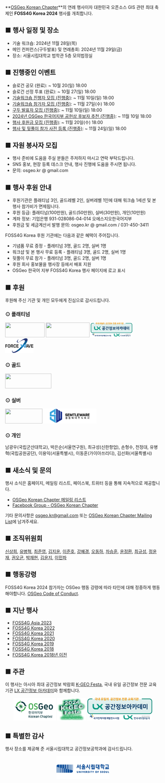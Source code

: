 
**[OSGeo Korean Chapter](https://www.osgeo.kr/)**의 연례 행사이자 대한민국 오픈소스 GIS 관련 최대 축제인 **FOSS4G Korea 2024** 행사를 개최합니다.

## ■ 행사 일정 및 장소
 - 기술 워크숍: 2024년 11월 28일(목)
 - 메인 컨퍼런스(구두발표) 및 연례총회: 2024년 11월 29일(금)
 - 장소: 서울시립대학교 법학관 5층 모의법정실

## ■ 진행중인 이벤트
 - 슬로건 공모 (완료):  ~ 10월 20(일) 18:00
 - 슬로건 선정 투표 (완료):  ~ 10월 27(일) 18:00
 - [기술워크숍 진행자 모집 (진행중)](https://forms.gle/LWUVb8XHhQAYiWA18): ~ 11월 10일(일) 18:00
 - [기술워크숍 참가자 모집 (진행중)](https://forms.gle/dHqfNoNGSEztqDBz5):  ~ 11월 27일(수) 18:00
 - [구두 발표자 모집 (진행중)](https://forms.gle/REzVV2ekpeBQkwoS8): ~ 11월 10일(일) 18:00
 - [2024년 OSGeo 한국어지부 공헌상 후보자 추천 (진행중)](https://forms.gle/m18HTeEF5ocxXDcZ7): ~ 11월 10일 18:00
 - [행사 후원금 모집 (진행중)](https://foss4g.osgeo.kr/sponsor):  ~ 11월 20일(수) 18:00
 - [행사 및 뒷풀이 참가 사전 등록 (진행중)](https://foss4g.osgeo.kr/register):  ~ 11월 24일(일) 18:00

## ■ 자원 봉사자 모집
- 행사 준비에 도움을 주실 분들은 주저하지 마시고 연락 부탁드립니다.
- SNS 홍보, 현장 등록 데스크 안내, 행사 진행에 도움을 주시면 됩니다.
- 문의: osgeo.kr @ gmail.com

## ■ 행사 후원 안내
 - 후원기관은 플래티넘 3인, 골드레벨 2인, 실버레벨 1인에 대해 워크숍 1세션 및 본 행사 참가비가 면제됩니다.
 - 후원 등급: 플래티넘(100만원), 골드(50만원), 실버(30만원), 개인(10만원)
 - 계좌 정보: 기업은행 931-028086-04-014 오에스지오한국어지부
 - 후원금 및 세금계산서 발행 문의: osgeo.kr @ gmail.com / 031-450-3411

FOSS4G Korea 후원 기관에는 다음과 같은 혜택이 주어집니다.

 - 기념품 무료 증정 - 플래티넘 3명, 골드 2명, 실버 1명
 - 워크샵 및 본 행사 무료 등록 - 플래티넘 3명, 골드 2명, 실버 1명
 - 뒷풀이 무료 참가 - 플래티넘 3명, 골드 2명, 실버 1명
 - 후원 회사 홍보물을 행사장 등에서 배포 지원
 - OSGeo 한국어 지부 FOSS4G Korea 행사 페이지에 로고 표시

## ■ 후원
후원해 주신 기관 및 개인 모두에게 진심으로 감사드립니다.

### ⊙ 플래티넘
<a href="https://gaia3d.com/"><img src="sponsor/gaia3d.png" width="128" height="48"></a>
<a href="https://www.mangosystem.com/"><img src="sponsor/mangosystem.png" width="142" height="48"></a>
<a href="https://lxsiedu.or.kr/"><img src="sponsor/lxsiedu-logo.png" width="135" height="48"></a>
<a href="http://www.forcewave.co.kr/"><img src="sponsor/forcewave.png" width="92" height="48"></a>

### ⊙ 골드
<a href="http://www.e-three.co.kr/"><img src="sponsor/e-three.png" width="150" height="48"></a>

### ⊙ 실버
<a href="http://www.hermesys.co.kr/"><img src="sponsor/hermesys.png" width="121" height="48"></a>
<a href="https://semtleware.com/"><img src="sponsor/semtleware.png" width="171" height="48"></a>


### ⊙ 개인
남광우(국립군산대학교), 박은순(서울연구원), 최규성(신한항업), 손형수, 천정대, 유병혁(국립공원공단), 이용익(서울특별시), 이동훈(가이아쓰리디), 김선화(서울특별시)


## ■ 새소식 및 문의
행사 소식은 홈페이지, 메일링 리스트, 페이스북, 트위터 등을 통해 지속적으로 제공합니다.
 - [OSGeo Korean Chapter 메일링 리스트](http://groups.google.com/group/osgeo-kr)
 - [Facebook Group - OSGeo Korean Chapter](https://www.facebook.com/groups/OSGeoKR)

기타 문의사항은 [osgeo.kr@gmail.com](mailto:osgeo.kr@gmail.com) 또는 [OSGeo Korean Chapter Mailing List](http://groups.google.com/group/osgeo-kr)에 남겨주세요.

## ■ 조직위원회
[신상희](mailto:endofcap@gmail.com), [유병혁](mailto:bhyu@knps.or.kr), [최준영](mailto:novacite@gmail.com), [김지윤](mailto:aliasgis@gmail.com), [이준호](mailto:juno1238@gmail.com),
[강혜경](mailto:kang.krihs@gmail.com), [오동하](mailto:dongha@bdi.re.kr), [차승훈](mailto:kacgung@gmail.com), [윤정환](mailto:lenablue12@gmail.com), [최규성](mailto:kyusung.choi@gmail.com),
[정윤재](mailto:choung12osu@gmail.com), [권오균](mailto:kok02@lx.or.kr), [박재현](mailto:parkj73@gmail.com), [김윤지](mailto:jwithmango@gmail.com), [이민파](mailto:mapplus@gmail.com)

## ■ 행동강령
FOSS4G Korea 2024 참가자는 OSGeo 행동 강령에 따라 타인에 대해 정중하게 행동해야합니다. [OSGeo Code of Conduct](https://www.osgeo.org/code_of_conduct/).

## ■ 지난 행사
 - [FOSS4G Asia 2023](https://foss4g.asia/2023/)
 - [FOSS4G Korea 2022](https://foss4g.osgeo.kr/repository/2022/)
 - [FOSS4G Korea 2021](https://foss4g.osgeo.kr/repository/2021/)
 - [FOSS4G Korea 2020](https://foss4g.osgeo.kr/repository/2020/)
 - [FOSS4G Korea 2019](https://www.osgeo.kr/272)
 - [FOSS4G Korea 2018](https://www.osgeo.kr/258)
 - [FOSS4G Korea 2018년 이전](https://www.osgeo.kr/)

## ■ 주관

이 행사는 아시아 최대 공간정보 박람회 [K-GEO Festa](https://kgeofesta.kr/), 국내 유일 공간정보 전문 교육 기관 [LX 공간정보 아카데미](https://lxsiedu.or.kr)와 함께합니다.    
<center>
<a href="https://www.osgeo.kr/"><img src="images/osgeo.kr-2022-logo.png" width="139" height="75"></a>
<a href="https://kgeofesta.kr/"><img src="images/kgeofesta-logo.png" width="94" height="75"></a>
<a href="https://lxsiedu.or.kr/"><img src="sponsor/lxsiedu-logo.png" width="211" height="75"></a>
</center>

## ■ 특별한 감사

행사 장소를 제공해 준 서울시립대학교 공간정보공학과에 감사드립니다.
<center>
<a href="https://www.uos.ac.kr/"><img src="images/uos.gif" width="171" height="75"></a>
</center>
